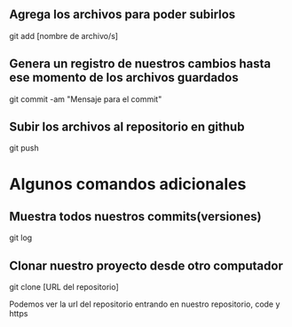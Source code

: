 ## Agrega los archivos para poder subirlos
git add [nombre de archivo/s]


## Genera un registro de nuestros cambios hasta ese momento de los archivos guardados
git commit -am "Mensaje para el commit"


## Subir los archivos al repositorio en github
git push



# Algunos comandos adicionales
## Muestra todos nuestros commits(versiones)  
git log


## Clonar nuestro proyecto desde otro computador
git clone [URL del repositorio]

Podemos ver la url del repositorio entrando en nuestro repositorio, code y https
